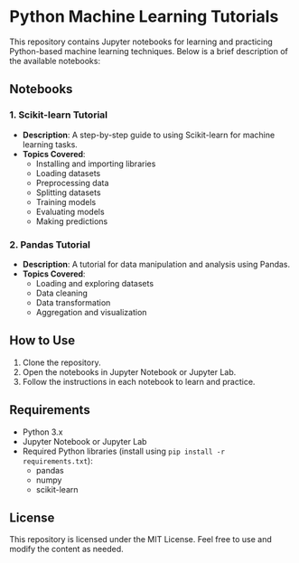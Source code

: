 # Python Machine Learning Tutorials

This repository contains Jupyter notebooks for learning and practicing Python-based machine learning techniques. Below is a brief description of the available notebooks:

## Notebooks

### 1. Scikit-learn Tutorial
- **Description**: A step-by-step guide to using Scikit-learn for machine learning tasks.
- **Topics Covered**:
  - Installing and importing libraries
  - Loading datasets
  - Preprocessing data
  - Splitting datasets
  - Training models
  - Evaluating models
  - Making predictions

### 2. Pandas Tutorial
- **Description**: A tutorial for data manipulation and analysis using Pandas.
- **Topics Covered**:
  - Loading and exploring datasets
  - Data cleaning
  - Data transformation
  - Aggregation and visualization

## How to Use
1. Clone the repository.
2. Open the notebooks in Jupyter Notebook or Jupyter Lab.
3. Follow the instructions in each notebook to learn and practice.

## Requirements
- Python 3.x
- Jupyter Notebook or Jupyter Lab
- Required Python libraries (install using `pip install -r requirements.txt`):
  - pandas
  - numpy
  - scikit-learn

## License
This repository is licensed under the MIT License. Feel free to use and modify the content as needed.
